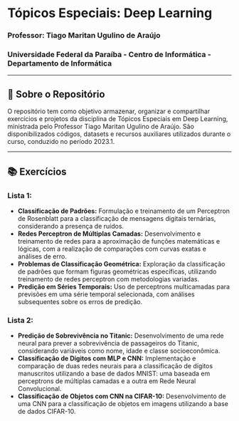 # Tópicos Especiais: Deep Learning
### Professor: Tiago Maritan Ugulino de Araújo
### Universidade Federal da Paraíba - Centro de Informática - Departamento de Informática

---

## 📖 Sobre o Repositório

O repositório tem como objetivo armazenar, organizar e compartilhar exercícios e projetos da disciplina de Tópicos Especiais em Deep Learning, ministrada pelo Professor Tiago Maritan Ugulino de Araújo. São disponibilizados códigos, datasets e recursos auxiliares utilizados durante o curso, conduzido no período 2023.1.

---

## 📚 Exercícios

### Lista 1:

- **Classificação de Padrões:** Formulação e treinamento de um Perceptron de Rosenblatt para a classificação de mensagens digitais ternárias, considerando a presença de ruídos.
- **Redes Perceptron de Múltiplas Camadas:** Desenvolvimento e treinamento de redes para a aproximação de funções matemáticas e lógicas, com a realização de comparações com curvas exatas e análises de erro.
- **Problemas de Classificação Geométrica:** Exploração da classificação de padrões que formam figuras geométricas específicas, utilizando treinamento de redes perceptron com metodologias variadas.
- **Predição em Séries Temporais:** Uso de perceptrons multicamadas para previsões em uma série temporal selecionada, com análises subsequentes sobre os erros de predição.

### Lista 2:

- **Predição de Sobrevivência no Titanic:** Desenvolvimento de uma rede neural para prever a sobrevivência de passageiros do Titanic, considerando variáveis como nome, idade e classe socioeconômica. 
- **Classificação de Dígitos com MLP e CNN:** Implementação e comparação de duas redes neurais para a classificação de dígitos manuscritos utilizando a base de dados MNIST: uma baseada em perceptrons de múltiplas camadas e a outra em Rede Neural Convolucional.
- **Classificação de Objetos com CNN na CIFAR-10:** Desenvolvimento de uma CNN para a classificação de objetos em imagens utilizando a base de dados CIFAR-10.
